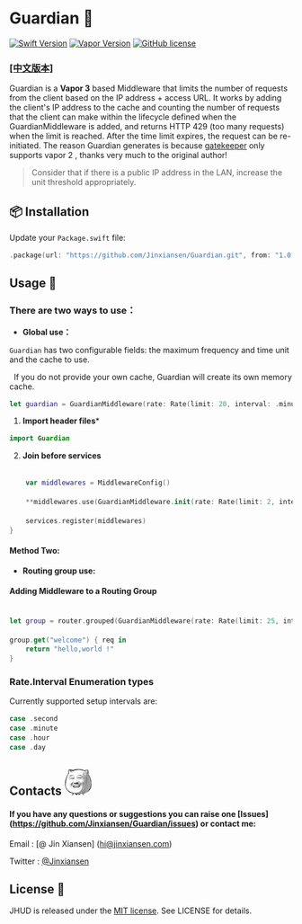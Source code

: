 
# Guardian 🦁
[![Swift Version](https://img.shields.io/badge/Swift-4-brightgreen.svg)](http://swift.org)
[![Vapor Version](https://img.shields.io/badge/Vapor-3-F6CBCA.svg)](http://vapor.codes)
[![GitHub license](https://img.shields.io/badge/license-MIT-blue.svg)](LICENSE)

### [[中文版本]](README_CN.md)

Guardian is a **Vapor 3** based Middleware that limits the number of requests from the client based on the IP address + access URL.
It works by adding the client's IP address to the cache and counting the number of requests that the client can make within the lifecycle defined when the GuardianMiddleware is added, and returns HTTP 429 (too many requests) when the limit is reached. After the time limit expires, the request can be re-initiated. 
The reason Guardian generates is because [gatekeeper](https://github.com/nodes-vapor/gatekeeper) only supports vapor 2 , thanks very much to the original author!

> Consider that if there is a public IP address in the LAN, increase the unit threshold appropriately.


## 📦 Installation

Update your `Package.swift` file:

```swift
.package(url: "https://github.com/Jinxiansen/Guardian.git", from: "1.0.5")
```


## Usage 🚀

### There are two ways to use：

* **Global use：**


`Guardian` has two configurable fields: the maximum frequency and time unit and the cache to use.

  If you do not provide your own cache, Guardian will create its own memory cache.

```swift
let guardian = GuardianMiddleware(rate: Rate(limit: 20, interval: .minute))

```

1. **Import header files***

```swift
import Guardian
```

2. **Join before services**

```swift

	var middlewares = MiddlewareConfig() 

    **middlewares.use(GuardianMiddleware.init(rate: Rate(limit: 2, interval: .minute))) **

    services.register(middlewares)
}

```


#### Method Two:

* **Routing group use:**

#### Adding Middleware to a Routing Group

```Swift
 
let group = router.grouped(GuardianMiddleware(rate: Rate(limit: 25, interval: .minute)))

group.get("welcome") { req in
    return "hello,world !"
}
```


### Rate.Interval Enumeration types

Currently supported setup intervals are:

```swift
case .second
case .minute
case .hour
case .day
```

## Contacts	![](image/zz.jpg)

#### If you have any questions or suggestions you can raise one [Issues] (https://github.com/Jinxiansen/Guardian/issues) or contact me:
Email : [@ Jin Xiansen] (hi@jinxiansen.com)

Twitter : [@Jinxiansen](https://twitter.com/jinxiansen)

## License 📄


JHUD is released under the [MIT license](LICENSE). See LICENSE for details.
